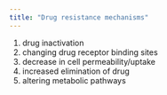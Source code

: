 ```yaml
---
title: "Drug resistance mechanisms"
---
```

1) drug inactivation
2) changing drug receptor binding sites
3) decrease in cell permeability/uptake
4) increased elimination of drug
5) altering metabolic pathways

